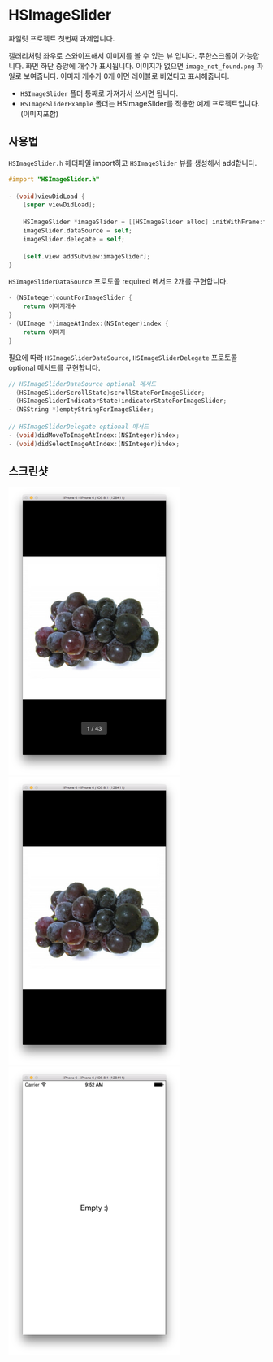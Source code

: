 # HSImageSlider

파일럿 프로젝트 첫번째 과제입니다.

갤러리처럼 좌우로 스와이프해서 이미지를 볼 수 있는 뷰 입니다.
무한스크롤이 가능합니다.
화면 하단 중앙에 개수가 표시됩니다.
이미지가 없으면 `image_not_found.png` 파일로 보여줍니다.
이미지 개수가 0개 이면 레이블로 비었다고 표시해줍니다.

* `HSImageSlider` 폴더 통째로 가져가서 쓰시면 됩니다.
* `HSImageSliderExample` 폴더는 HSImageSlider를 적용한 예제 프로젝트입니다. (이미지포함)


## 사용법
`HSImageSlider.h` 헤더파일 import하고 `HSImageSlider` 뷰를 생성해서 add합니다.
```objective-c
#import "HSImageSlider.h"

- (void)viewDidLoad {
    [super viewDidLoad];

    HSImageSlider *imageSlider = [[HSImageSlider alloc] initWithFrame:frame];
    imageSlider.dataSource = self;
    imageSlider.delegate = self;

	[self.view addSubview:imageSlider];
}
```

`HSImageSliderDataSource` 프로토콜 required 메서드 2개를 구현합니다.
```objective-c
- (NSInteger)countForImageSlider {
	return 이미지개수
}
- (UIImage *)imageAtIndex:(NSInteger)index {
	return 이미지
}
```

필요에 따라 `HSImageSliderDataSource`, `HSImageSliderDelegate` 프로토콜 optional 메서드를 구현합니다.
```objective-c
// HSImageSliderDataSource optional 메서드
- (HSImageSliderScrollState)scrollStateForImageSlider;
- (HSImageSliderIndicatorState)indicatorStateForImageSlider;
- (NSString *)emptyStringForImageSlider;

// HSImageSliderDelegate optional 메서드
- (void)didMoveToImageAtIndex:(NSInteger)index;
- (void)didSelectImageAtIndex:(NSInteger)index;
```

## 스크린샷
![](ScreenShot/image01.png)
![](ScreenShot/image02.png)
![](ScreenShot/image03.png)






